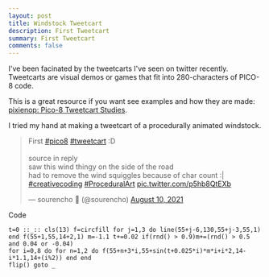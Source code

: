 ```yaml
---
layout: post
title: Windstock Tweetcart
description: First Tweetcart
summary: First Tweetcart
comments: false
---
```


I've been facinated by the tweetcarts I've seen on twitter recently. Tweetcarts are visual demos or games that fit into 280-characters of PICO-8 code.

This is a great resource if you want see examples and how they are made: [pixienop: Pico-8 Tweetcart Studies](https://demobasics.pixienop.net/tweetcarts/).

I tried my hand at making a tweetcart of a procedurally animated windstock.

<blockquote class="twitter-tweet"><p lang="en" dir="ltr">First <a href="https://twitter.com/hashtag/pico8?src=hash&amp;ref_src=twsrc%5Etfw">#pico8</a> <a href="https://twitter.com/hashtag/tweetcart?src=hash&amp;ref_src=twsrc%5Etfw">#tweetcart</a> :D<br><br>source in reply<br>saw this wind thingy on the side of the road<br>had to remove the wind squiggles because of char count :| <a href="https://twitter.com/hashtag/creativecoding?src=hash&amp;ref_src=twsrc%5Etfw">#creativecoding</a> <a href="https://twitter.com/hashtag/ProceduralArt?src=hash&amp;ref_src=twsrc%5Etfw">#ProceduralArt</a> <a href="https://t.co/p5hb8QtEXb">pic.twitter.com/p5hb8QtEXb</a></p>&mdash; sourencho 🐧 (@sourencho) <a href="https://twitter.com/sourencho/status/1425115139108388865?ref_src=twsrc%5Etfw">August 10, 2021</a></blockquote> <script async src="https://platform.twitter.com/widgets.js" charset="utf-8"></script>

Code
```
t=0 ::_:: cls(13) f=circfill for j=1,3 do line(55+j-6,130,55+j-3,55,1) end f(55+1,55,14+2,1) m=-1.1 t+=0.02 if(rnd() > 0.9)m+=(rnd() > 0.5 and 0.04 or -0.04)
for i=0,8 do for n=1,2 do f(55+n+3*i,55+sin(t+0.025*i)*m*i+i*2,14-i*1.1,14+(i%2)) end end
flip() goto _
```